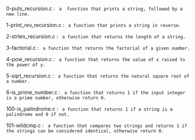 0-puts_recursion.c :
		` a  function that prints a string, followed by a new line.`


1-print_rev_recursion.c :
		` a function that prints a string in reverse.`


2-strlen_recursion.c :
		` a function that returns the length of a string.`


3-factorial.c :
		` a function that returns the factorial of a given number.`


4-pow_recursion.c :
		` a function that returns the value of x raised to the power of y.`


5-sqrt_recursion.c :
		` a function that returns the natural square root of a number.`


6-is_prime_number.c :
		` a function that returns 1 if the input integer is a prime number, otherwise return 0.`


100-is_palindrome.c :
		` a function that returns 1 if a string is a palindrome and 0 if not.`


101-wildcmp.c :
		` a function that compares two strings and returns 1 if the strings can be considered identical, otherwise return 0.`
